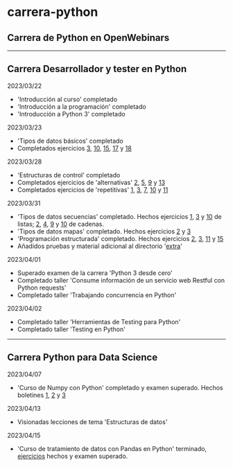 # carrera-python
## Carrera de Python en OpenWebinars
-----------------------------------------------------------------------------------------------------------
## Carrera Desarrollador y tester en Python
2023/03/22
 - 'Introducción al curso' completado
 - 'Introducción a la programación' completado
 - 'Introducción a Python 3' completado
 
2023/03/23
 - 'Tipos de datos básicos' completado
 - Completados ejercicios [3](https://github.com/DiegoCarnero/carrera-python/blob/main/1-python-desde-cero/2-tipos_de_datos/EstructSec3.py), [10](https://github.com/DiegoCarnero/carrera-python/blob/main/1-python-desde-cero/2-tipos_de_datos/EstructSec10.py), [15](https://github.com/DiegoCarnero/carrera-python/blob/main/1-python-desde-cero/2-tipos_de_datos/EstructSec15.py), [17](https://github.com/DiegoCarnero/carrera-python/blob/main/1-python-desde-cero/2-tipos_de_datos/EstructSec17.py) y [18](https://github.com/DiegoCarnero/carrera-python/blob/main/1-python-desde-cero/2-tipos_de_datos/EstructSec18.py)

2023/03/28
 - 'Estructuras de control' completado
 - Completados ejercicios de 'alternativas' [2](https://github.com/DiegoCarnero/carrera-python/blob/main/1-python-desde-cero/3-estructuras_de_control/Alternativas2.py), [5](https://github.com/DiegoCarnero/carrera-python/blob/main/1-python-desde-cero/3-estructuras_de_control/Alternativas5.py), [9](https://github.com/DiegoCarnero/carrera-python/blob/main/1-python-desde-cero/3-estructuras_de_control/Alternativas9.py) y [13](https://github.com/DiegoCarnero/carrera-python/blob/main/1-python-desde-cero/3-estructuras_de_control/Alternativas13.py)
 - Completados ejercicios de 'repetitivas' [1](https://github.com/DiegoCarnero/carrera-python/blob/main/1-python-desde-cero/3-estructuras_de_control/Repetitivas1.py), [3](https://github.com/DiegoCarnero/carrera-python/blob/main/1-python-desde-cero/3-estructuras_de_control/Repetitivas3.py), [7](https://github.com/DiegoCarnero/carrera-python/blob/main/1-python-desde-cero/3-estructuras_de_control/Repetitivas7.py), [10](https://github.com/DiegoCarnero/carrera-python/blob/main/1-python-desde-cero/3-estructuras_de_control/Repetitivas10.py) y [11](https://github.com/DiegoCarnero/carrera-python/blob/main/1-python-desde-cero/3-estructuras_de_control/Repetitivas11.py)

2023/03/31
 - 'Tipos de datos secuencias' completado. Hechos ejercicios [1](https://github.com/DiegoCarnero/carrera-python/blob/main/1-python-desde-cero/4-tipos_de_datos_secuencias/Listas1.py), [3](https://github.com/DiegoCarnero/carrera-python/blob/main/1-python-desde-cero/4-tipos_de_datos_secuencias/Listas3.py) y [10](https://github.com/DiegoCarnero/carrera-python/blob/main/1-python-desde-cero/4-tipos_de_datos_secuencias/Listas10.py) de listas; [2](https://github.com/DiegoCarnero/carrera-python/blob/main/1-python-desde-cero/4-tipos_de_datos_secuencias/Cadenas2.py), [4](https://github.com/DiegoCarnero/carrera-python/blob/main/1-python-desde-cero/4-tipos_de_datos_secuencias/Cadenas4.py), [9](https://github.com/DiegoCarnero/carrera-python/blob/main/1-python-desde-cero/4-tipos_de_datos_secuencias/Cadenas9.py) y [10](https://github.com/DiegoCarnero/carrera-python/blob/main/1-python-desde-cero/4-tipos_de_datos_secuencias/Cadenas10.py) de cadenas.
 - 'Tipos de datos mapas' completado. Hechos ejercicios [2](https://github.com/DiegoCarnero/carrera-python/blob/main/1-python-desde-cero/5-tipos_de_datos_mapas/dict2.py) y [3](https://github.com/DiegoCarnero/carrera-python/blob/main/1-python-desde-cero/5-tipos_de_datos_mapas/dict3.py)
 - 'Programación estructurada' completado. Hechos ejercicios [2](https://github.com/DiegoCarnero/carrera-python/blob/main/1-python-desde-cero/6-programacion_estructurada/Funciones2.py), [3](https://github.com/DiegoCarnero/carrera-python/blob/main/1-python-desde-cero/6-programacion_estructurada/Funciones3.py), [11](https://github.com/DiegoCarnero/carrera-python/blob/main/1-python-desde-cero/6-programacion_estructurada/Funciones11.py) y [15](https://github.com/DiegoCarnero/carrera-python/blob/main/1-python-desde-cero/6-programacion_estructurada/Funciones15.py)
 - Añadidos pruebas y material adicional al directorio '[extra](https://github.com/DiegoCarnero/carrera-python/tree/main/1-python-desde-cero/extra)'

2023/04/01
 - Superado examen de la carrera 'Python 3 desde cero'
 - Completado taller 'Consume información de un servicio web Restful con Python requests'
 - Completado taller 'Trabajando concurrencia en Python'

2023/04/02
 - Completado taller 'Herramientas de Testing para Python'
 - Completado taller 'Testing en Python'
-----------------------------------------------------------------------------------------------------------
## Carrera Python para Data Science
2023/04/07
 - 'Curso de Numpy con Python' completado y examen superado. Hechos boletines [1](https://github.com/DiegoCarnero/carrera-python/blob/main/2-carrera-python-data-science/1-curso-numpy/1-conceptos-basicos/Ejers1.ipynb), [2](https://github.com/DiegoCarnero/carrera-python/blob/main/2-carrera-python-data-science/1-curso-numpy/2-operaciones/Ejers2.ipynb) y [3](https://github.com/DiegoCarnero/carrera-python/blob/main/2-carrera-python-data-science/1-curso-numpy/2-operaciones/Ejers3.ipynb)

2023/04/13
 - Visionadas lecciones de tema 'Estructuras de datos'

2023/04/15
 - 'Curso de tratamiento de datos con Pandas en Python' terminado, [ejercicios](https://github.com/DiegoCarnero/carrera-python/blob/main/2-carrera-python-data-science/2-curso-pandas/2-operaciones-con-dataframes/Ejers.ipynb) hechos y examen superado.